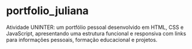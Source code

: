 # portfolio_juliana
Atividade UNINTER: um portfólio pessoal desenvolvido em HTML, CSS e JavaScript, apresentando uma estrutura funcional e responsiva com links para informações pessoais, formação educacional e projetos.
